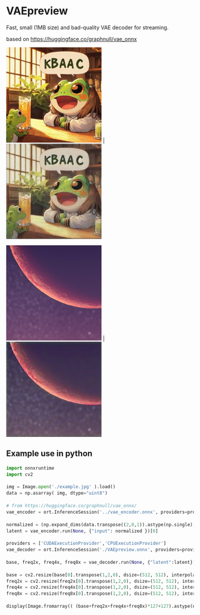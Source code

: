 # VAEpreview

Fast, small (1MB size) and bad-quality VAE decoder for streaming.

based on https://huggingface.co/graphnull/vae_onnx

<img src="example.jpg" width="256" height="256">  |  <img src="example1v.png" width="256" height="256">

<img src="example2.jpg" width="256" height="256">  |  <img src="example2v.png" width="256" height="256">

## Example use in python
```python
import onnxruntime
import cv2

img = Image.open('./example.jpg' ).load()
data = np.asarray( img, dtype="uint8")

# from https://huggingface.co/graphnull/vae_onnx/
vae_encoder = ort.InferenceSession('../vae_encoder.onnx', providers=providers)

normalized = (np.expand_dims(data.transpose((2,0,1)).astype(np.single), axis=0)[:,:,:512,:512]/ 255.0) * 2.0 - 1.0
latent = vae_encoder.run(None, {"input": normalized })[0]

providers = ['CUDAExecutionProvider','CPUExecutionProvider']
vae_decoder = ort.InferenceSession('./VAEpreview.onnx', providers=providers)

base, freq2x, freq4x, freq8x = vae_decoder.run(None, {"latent":latent})

base = cv2.resize(base[0].transpose(1,2,0), dsize=(512, 512), interpolation=cv2.INTER_LINEAR )
freq2x = cv2.resize(freq2x[0].transpose(1,2,0), dsize=(512, 512), interpolation=cv2.INTER_LINEAR )
freq4x = cv2.resize(freq4x[0].transpose(1,2,0), dsize=(512, 512), interpolation=cv2.INTER_LINEAR )
freq8x = cv2.resize(freq8x[0].transpose(1,2,0), dsize=(512, 512), interpolation=cv2.INTER_LINEAR )

display(Image.fromarray(( (base+freq2x+freq4x+freq8x)*127+127).astype(np.uint8)))
```